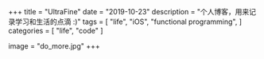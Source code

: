 +++
title = "UltraFine"
date = "2019-10-23"
description = "个人博客，用来记录学习和生活的点滴 :)"
tags = [
    "life",
    "iOS",
    "functional programming",
]
categories = [
    "life",
    "code"
]

image = "do_more.jpg"
+++